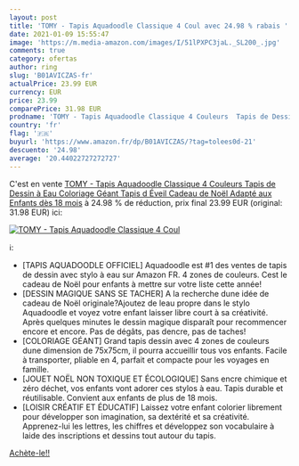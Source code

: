 ```yaml
---
layout: post
title: 'TOMY - Tapis Aquadoodle Classique 4 Coul avec 24.98 % rabais '
date: 2021-01-09 15:55:47
image: 'https://m.media-amazon.com/images/I/51lPXPC3jaL._SL200_.jpg'
comments: true
category: ofertas
author: ring
slug: 'B01AVICZAS-fr'
actualPrice: 23.99 EUR
currency: EUR
price: 23.99
comparePrice: 31.98 EUR
prodname: 'TOMY - Tapis Aquadoodle Classique 4 Couleurs  Tapis de Dessin à Eau  Coloriage Géant  Tapis d Éveil  Cadeau de Noël Adapté aux Enfants dès 18 mois'
country: 'fr'
flag: '🇫🇷'
buyurl: 'https://www.amazon.fr/dp/B01AVICZAS/?tag=tolees0d-21'
descuento: '24.98'
average: '20.44022727272727'
---
```


C'est en vente [TOMY - Tapis Aquadoodle Classique 4 Couleurs  Tapis de Dessin à Eau  Coloriage Géant  Tapis d Éveil  Cadeau de Noël Adapté aux Enfants dès 18 mois](https://www.amazon.fr/dp/B01AVICZAS/?tag=tolees0d-21)  à  24.98 % de réduction, prix final  23.99 EUR (original: 31.98 EUR) ici:

[![TOMY - Tapis Aquadoodle Classique 4 Coul](https://m.media-amazon.com/images/I/51lPXPC3jaL._SL200_.jpg)](https://www.amazon.fr/dp/B01AVICZAS/?tag=tolees0d-21)

ℹ️:

- [TAPIS AQUADOODLE OFFICIEL] Aquadoodle est #1 des ventes de tapis de dessin avec stylo à eau sur Amazon FR. 4 zones de couleurs. Cest le cadeau de Noël pour enfants à mettre sur votre liste cette année!
- [DESSIN MAGIQUE SANS SE TACHER] A la recherche dune idée de cadeau de Noël originale?Ajoutez de leau propre dans le stylo Aquadoodle et voyez votre enfant laisser libre court à sa créativité. Après quelques minutes le dessin magique disparaît pour recommencer encore et encore. Pas de dégâts, pas dencre, pas de taches!
- [COLORIAGE GÉANT] Grand tapis dessin avec 4 zones de couleurs dune dimension de 75x75cm, il pourra accueillir tous vos enfants. Facile à transporter, pliable en 4, parfait et compacte pour les voyages en famille.
- [JOUET NOËL NON TOXIQUE ET ÉCOLOGIQUE] Sans encre chimique et zéro déchet, vos enfants vont adorer ces stylos à eau. Tapis durable et réutilisable. Convient aux enfants de plus de 18 mois.
- [LOISIR CRÉATIF ET ÉDUCATIF] Laissez votre enfant colorier librement pour développer son imagination, sa dextérité et sa créativité. Apprenez-lui les lettres, les chiffres et développez son vocabulaire à laide des inscriptions et dessins tout autour du tapis.

[Achète-le!!](https://www.amazon.fr/dp/B01AVICZAS/?tag=tolees0d-21)
